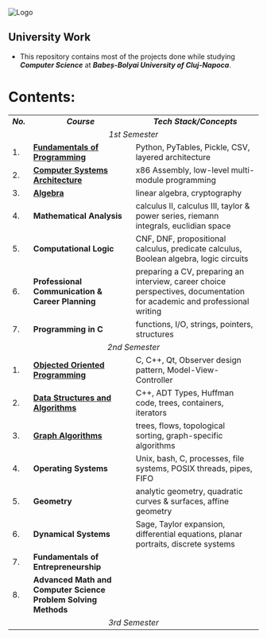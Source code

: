 ![Logo](https://www.cs.ubbcluj.ro/wp-content/themes/CSUBB/images/logo.png)

## University Work
- This repository contains most of the projects done while studying ***Computer Science*** at ***Babeș-Bolyai University of Cluj-Napoca***.

# Contents:
<table align=center>
  <tr align=center>
    <td> <b><i>No.</b></i> </td>
    <td> <b><i>Course</b></i> </td>
    <td><b><i>Tech Stack/Concepts</b></i></td>
  </tr>
  <tr>
    <td colspan=3 align=center><i>1st Semester</i></td>
  </tr>
  <tr>
    <td> 1. </td>
    <td> <a href="https://github.com/funnker/university-work/tree/main/1st%20year/FP (fundamentals%20of%20programming)"><b>Fundamentals of Programming</b></a> </td>
    <td> Python, PyTables, Pickle, CSV, layered architecture </td>
  </tr>
  <tr>
    <td> 2. </td>
    <td> <a href="https://github.com/funnker/university-work/tree/main/1st%20year/CSA%20(computer%20systems%20architecture)"><b>Computer Systems Architecture</b></a> </td>
    <td> x86 Assembly, low-level multi-module programming </td>
  </tr>
  <tr>
    <td> 3. </td>
    <td> <a href="https://github.com/funnker/university-work/tree/main/1st%20year/Algebra"><b>Algebra</b></a>  </td>
    <td> linear algebra, cryptography </td>
  </tr>
  <tr>
    <td> 4. </td>
    <td> <b>Mathematical Analysis</b> </td>
    <td> calculus II, calculus III, taylor & power series, riemann integrals, euclidian space </td>
  </tr>
  <tr>
    <td> 5. </td>
    <td> <b>Computational Logic</b> </td>
    <td> CNF, DNF, propositional calculus, predicate calculus, Boolean algebra, logic circuits </td>
  </tr>
  <tr>
    <td> 6. </td>
    <td> <b>Professional Communication & Career Planning</b></td>
    <td> preparing a CV, preparing an interview, career choice perspectives, documentation for academic and professional writing </td>
  </tr>
  <tr>
    <td> 7. </td>
    <td> <b>Programming in C</b></td>
    <td> functions, I/O, strings, pointers, structures</td>
  <tr>
    <td colspan=3 align=center><i>2nd Semester</i></td>
  </tr>
      <tr>
    <td> 1. </td>
    <td> <a href="https://github.com/funnker/university-work/tree/main/1st%20year/OOP%20(object%20oriented%20programming)"><b>Objected Oriented Programming</b></a> </td>
    <td> C, C++, Qt, Observer design pattern, Model-View-Controller </td>
  </tr>
  <tr>
    <td> 2. </td>
    <td> <a href="https://github.com/funnker/university-work/tree/main/1st%20year/DSA%20(data%20structures%20and%20algorithms)"><b>Data Structures and Algorithms</b></a> </td>
    <td> C++, ADT Types, Huffman code, trees, containers, iterators </td>
  </tr>
  <tr>
    <td> 3. </td>
    <td> <a href="https://github.com/funnker/university-work/tree/main/1st%20year/GA%20(graph%20algorithms)"><b>Graph Algorithms</b></a>  </td>
    <td> trees, flows, topological sorting, graph-specific algorithms </td>
  </tr>
  <tr>
    <td> 4. </td>
    <td> <b>Operating Systems</b> </td>
    <td> Unix, bash, C, processes, file systems, POSIX threads, pipes, FIFO </td>
  </tr>
  <tr>
    <td> 5. </td>
    <td> <b>Geometry</b> </td>
    <td> analytic geometry, quadratic curves & surfaces, affine geometry </td>
  </tr>
  <tr>
    <td> 6. </td>
    <td> <b>Dynamical Systems</b></td>
    <td> Sage, Taylor expansion, differential equations, planar portraits, discrete systems </td>
  </tr>
  <tr>
    <td> 7. </td>
    <td> <b>Fundamentals of Entrepreneurship</b></td>
    <td></td>
  </tr>
    <tr>
    <td> 8. </td>
    <td> <b>Advanced Math and Computer Science Problem Solving Methods</b></td>
    <td></td>
  </tr>
  <tr>
    <td colspan=3 align=center><i>3rd Semester</i></td>
  </tr>
</table>
